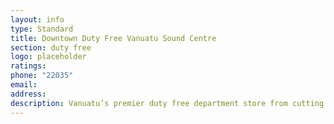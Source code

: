```yaml
---
layout: info
type: Standard
title: Downtown Duty Free Vanuatu Sound Centre
section: duty free
logo: placeholder
ratings:
phone: "22035"
email:
address:
description: Vanuatu’s premier duty free department store from cutting edge technology to the latest in international fashion accessories, Downtown Duty Free Vanuatu has it all. Specializing in duty free discount shopping, and featuring brands from across the globe, you’re guaranteed to find what you’re looking for at the right price.
---
```

